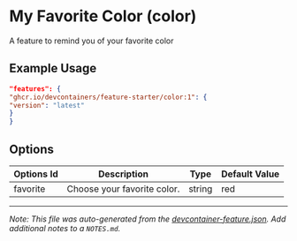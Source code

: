# My Favorite Color (color)

A feature to remind you of your favorite color

## Example Usage

```json
"features": {
"ghcr.io/devcontainers/feature-starter/color:1": {
"version": "latest"
}
}
```

## Options

| Options Id | Description | Type | Default Value |
|-----|-----|-----|-----|
| favorite | Choose your favorite color. | string | red |



---

_Note: This file was auto-generated from the [devcontainer-feature.json](https://github.com/devcontainers/feature-starter/blob/main/src/color/devcontainer-feature.json).  Add additional notes to a `NOTES.md`._